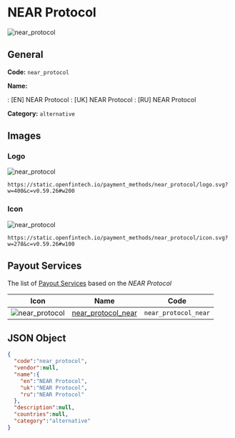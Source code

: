 
# NEAR Protocol 
![near_protocol](https://static.openfintech.io/payment_methods/near_protocol/logo.svg?w=400&c=v0.59.26#w200)  

## General 
**Code:** `near_protocol` 
 
**Name:** 
 
:	[EN] NEAR Protocol 
:	[UK] NEAR Protocol 
:	[RU] NEAR Protocol 
 
**Category:** `alternative` 
 

## Images 

### Logo 
![near_protocol](https://static.openfintech.io/payment_methods/near_protocol/logo.svg?w=400&c=v0.59.26#w200)  

```
https://static.openfintech.io/payment_methods/near_protocol/logo.svg?w=400&c=v0.59.26#w200
```  

### Icon 
![near_protocol](https://static.openfintech.io/payment_methods/near_protocol/icon.svg?w=278&c=v0.59.26#w100)  

```
https://static.openfintech.io/payment_methods/near_protocol/icon.svg?w=278&c=v0.59.26#w100
```  

## Payout Services 
 
The list of [Payout Services](/payout-services/) based on the _NEAR Protocol_ 

|Icon|Name|Code| 
|:---:|:---:|:---:| 
|![near_protocol](https://static.openfintech.io/payout_methods/near_protocol/icon.svg?w=278&c=v0.59.26#w40) |[near_protocol_near](/payout-services/near_protocol_near/)|`near_protocol_near`| 
 

## JSON Object 

```json
{
  "code":"near_protocol",
  "vendor":null,
  "name":{
    "en":"NEAR Protocol",
    "uk":"NEAR Protocol",
    "ru":"NEAR Protocol"
  },
  "description":null,
  "countries":null,
  "category":"alternative"
}
```  
